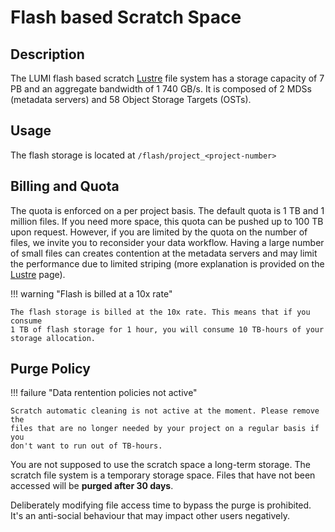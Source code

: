 # Flash based Scratch Space

[lustre]: lustre.md

## Description

The LUMI flash based scratch [Lustre][lustre] file system has a storage capacity
of 7 PB and an aggregate bandwidth of 1 740 GB/s. It is composed of 2 MDSs 
(metadata servers) and 58 Object Storage Targets (OSTs).

## Usage

The flash storage is located at `/flash/project_<project-number>`

## Billing and Quota

The quota is enforced on a per project basis. The default quota is 1 TB and 1 
million files. If you need more space, this quota can be pushed up to 100 TB 
upon request. However, if you are limited by the quota on the number of files, 
we invite you to reconsider your data workflow. Having a large number of small
files can creates contention at the metadata servers and may limit the 
performance due to limited striping (more explanation is provided on the 
[Lustre][lustre] page).

!!! warning "Flash is billed at a 10x rate"

    The flash storage is billed at the 10x rate. This means that if you consume
    1 TB of flash storage for 1 hour, you will consume 10 TB-hours of your 
    storage allocation.

## Purge Policy

!!! failure "Data rentention policies not active"

    Scratch automatic cleaning is not active at the moment. Please remove the 
    files that are no longer needed by your project on a regular basis if you 
    don't want to run out of TB-hours.

You are not supposed to use the scratch space a long-term storage. The 
scratch file system is a temporary storage space. Files that have not been
accessed will be **purged after 30 days**.

Deliberately modifying file access time to bypass the purge is prohibited. It's 
an anti-social behaviour that may impact other users negatively.